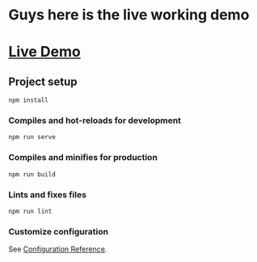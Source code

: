 # Guys here is the live working demo
# <a href="https://therichpost.com/built-ecommerce-website-with-vuejs/">Live Demo</a>

## Project setup

```
npm install
```

### Compiles and hot-reloads for development

```
npm run serve
```

### Compiles and minifies for production

```
npm run build
```

### Lints and fixes files

```
npm run lint
```

### Customize configuration

See [Configuration Reference](https://cli.vuejs.org/config/).
